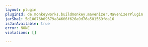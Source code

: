 ```yaml
---
layout: plugin
pluginId: de.monkeyworks.buildmonkey.mavenizer.MavenizerPlugin
jarSha1: 5d10076b09379a84606f626a9d76a501569fda16
isJarAvailable: true
error: NONE
violations: []

---
```

